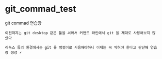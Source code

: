 # git_commad_test
git commad 연습장

```
이전까지는 git desktop 같은 툴을 써와서 커맨드 라인에서 git 을 제대로 사용해보지 않았다

리눅스 등의 환경에서는 git 을 명령어로 사용해야하니 이제는 꼭 익혀야 한다고 판단해 연습장 생성 ⚡︎
```

